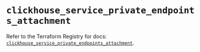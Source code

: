 # `clickhouse_service_private_endpoints_attachment`

Refer to the Terraform Registry for docs: [`clickhouse_service_private_endpoints_attachment`](https://registry.terraform.io/providers/clickhouse/clickhouse/3.5.4/docs/resources/service_private_endpoints_attachment).
